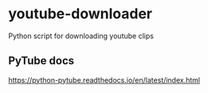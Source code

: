 # youtube-downloader
Python script for downloading youtube clips

## PyTube docs
https://python-pytube.readthedocs.io/en/latest/index.html
